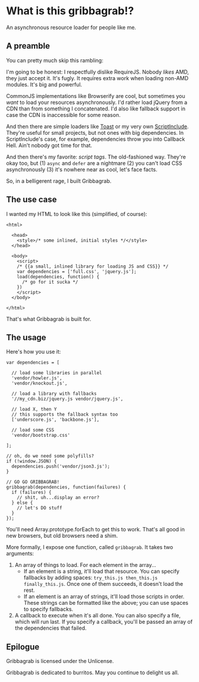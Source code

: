What is this gribbagrab!?
=========================

An asynchronous resource loader for people like me.

A preamble
----------

You can pretty much skip this rambling:

I'm going to be honest: I respectfully dislike RequireJS. Nobody _likes_ AMD, they just accept it. It's fugly. It requires extra work when loading non-AMD modules. It's big and powerful.

CommonJS implementations like Browserify are cool, but sometimes you _want_ to load your resources asynchronously. I'd rather load jQuery from a CDN than from something I concatenated. I'd also like fallback support in case the CDN is inaccessible for some reason.

And then there are simple loaders like [Toast](https://github.com/pyrsmk/toast) or my very own [ScriptInclude](https://github.com/EvanHahn/ScriptInclude). They're useful for small projects, but not ones with big dependencies. In ScriptInclude's case, for example, dependencies throw you into Callback Hell. Ain't nobody got time for that.

And then there's my favorite: _script tags_. The old-fashioned way. They're okay too, but (1) `async` and `defer` are a nightmare (2) you can't load CSS asynchronously (3) it's nowhere near as cool, let's face facts.

So, in a belligerent rage, I built Gribbagrab.

The use case
------------

I wanted my HTML to look like this (simplified, of course):

    <html>

      <head>
        <style>/* some inlined, initial styles */</style>
      </head>

      <body>
        <script>
        /* {{a small, inlined library for loading JS and CSS}} */
        var dependencies = ['full.css', 'jquery.js'];
        load(dependencies, function() {
          /* go for it sucka */
        })
        </script>
      </body>

    </html>

That's what Gribbagrab is built for.

The usage
---------

Here's how you use it:

    var dependencies = [

      // load some libraries in parallel
      'vendor/howler.js',
      'vendor/knockout.js',

      // load a library with fallbacks
      '//my_cdn.biz/jquery.js vendor/jquery.js',

      // load X, then Y
      // this supports the fallback syntax too
      ['underscore.js', 'backbone.js'],

      // load some CSS
      'vendor/bootstrap.css'

    ];

    // oh, do we need some polyfills?
    if (!window.JSON) {
      dependencies.push('vendor/json3.js');
    }

    // GO GO GRIBBAGRAB!
    gribbagrab(dependencies, function(failures) {
      if (failures) {
        // shit, uh...display an error?
      } else {
        // let's DO stuff
      }
    });

You'll need Array.prototype.forEach to get this to work. That's all good in new browsers, but old browsers need a shim.

More formally, I expose one function, called `gribbagrab`. It takes two arguments:

1. An array of things to load. For each element in the array...
   - If an element is a string, it'll load that resource. You can specify fallbacks by adding spaces: `try_this.js then_this.js finally_this.js`. Once one of them succeeds, it doesn't load the rest.
   - If an element is an array of strings, it'll load those scripts in order. These strings can be formatted like the above; you can use spaces to specify fallbacks.
2. A callback to execute when it's all done. You can also specify a file, which will run last. If you specify a callback, you'll be passed an array of the dependencies that failed.

Epilogue
--------

Gribbagrab is licensed under the Unlicense.

Gribbagrab is dedicated to burritos. May you continue to delight us all.